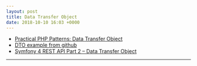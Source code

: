 ```yaml
---
layout: post
title: Data Transfer Object
date: 2018-10-10 16:03 +0000
---
```


* [Practical PHP Patterns: Data Transfer Object](https://dzone.com/articles/practical-php/practical-php-patterns-data)
* [DTO example from github](https://gist.github.com/fesor/8c8632099530fa730181)
* [Symfony 4 REST API Part 2 – Data Transfer Object](https://www.thinktocode.com/2018/04/02/symfony-4-rest-api-part-2-data-transfer-object/)


---
